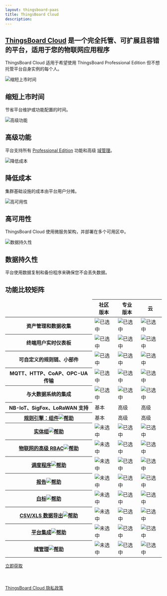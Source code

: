 ```yaml
---
layout: thingsboard-paas
title: ThingsBoard Cloud
description:
---
```


<div id="background">
<div class="main"></div><div class="small1"></div><div class="small2"></div><div class="small3"></div><div class="small4"></div><div class="bottom"></div><div class="small5"></div>
</div>
<section id="tb-customers">
	<main>
		<a href="/industries/telecom/#tmobile"><object data="https://img.thingsboard.io/customers/clear/t-mobile.svg"></object></a>
		<a href="https://www.bosch.com/"><object data="https://img.thingsboard.io/customers/clear/bosch.svg"></object></a>
		<a href="https://www.prosegur.com/"><object data="https://img.thingsboard.io/customers/clear/prosegur.svg"></object></a>
		<a href="http://www.engie.sk/en/kontakt"><object data="https://img.thingsboard.io/customers/clear/engie.svg"></object></a>
		<a href="/industries/smart-energy/#circutor"><object data="https://img.thingsboard.io/customers/clear/circutor.svg"></object></a>
		<a href="/industries/telecom/#tektelic"><object data="https://img.thingsboard.io/customers/clear/tektelic.svg"></object></a>
	</main>
</section>
<section id="intro">
	<main>
		<h1 class="intro_title"><a href="what-is-thingsboard-cloud/">ThingsBoard Cloud</a> 是一个完全托管、可扩展且容错的平台，适用于您的物联网应用程序</h1>
		<div id="labeling">
        <p>ThingsBoard Cloud 适用于希望使用 ThingsBoard Professional Edition 但不想托管平台自身实例的每个人。</p>
		</div>
        <div id="cards" class="row">
            <div class="col-lg-6">
                <div><img src="/images/paas/improved-time.svg" alt="缩短上市时间">
                <h2>缩短上市时间</h2>
                <p>节省平台维护或功能配置的时间。</p>
                </div>
            </div>
            <div class="col-lg-6">
                <div><img src="/images/paas/advanced-features.svg" alt="高级功能">
                <h2>高级功能</h2>
                <p>平台支持所有 <a href="/products/thingsboard-pe/">Professional Edition</a> 功能和高级 <a href="/products/paas/domains/">域管理</a>。</p>
                </div>
            </div>
            <div class="col-lg-6">
                <div><img src="/images/paas/reduced-costs.svg" alt="降低成本">
                <h2>降低成本</h2>
                <p>集群基础设施的成本由平台用户分摊。</p>
                </div>
            </div>
            <div class="col-lg-6">
                <div><img src="/images/paas/high-availability.svg" alt="高可用性">
                <h2>高可用性</h2>
                <p>ThingsBoard Cloud 使用微服务架构，并部署在多个可用区中。</p>
                </div>
            </div>
            <div class="col-lg-6">
                <div><img src="/images/paas/data-durability.svg" alt="数据持久性">
                <h2>数据持久性</h2>
                <p>平台使用数据复制和备份程序来确保您不会丢失数据。</p>
                </div>
            </div>
        </div>
	</main>
</section>
<section id="matrix">
	<main>
    <div id="backg-matrix">
    <div class="community"><div class="coln"><div class="head"></div></div></div>
    <div class="prof"><div class="coln"><div class="head"></div></div></div>
    <div class="cloud"><div class="coln"><div class="head"></div></div></div>
    </div>
	<h2>功能比较矩阵</h2>
	<table>
            <thead>
                <tr>
                    <td></td>
                    <th>社区<br>版本</th>
                    <th>专业<br>版本</th>
                    <th>云</th>
                </tr>
            </thead>
            <tbody>
                <tr>
                    <th>资产管理和数据收集</th>
                    <td><img src="/images/pe/checked.svg" alt="已选中"></td>
                    <td><img src="/images/pe/checked.svg" alt="已选中"></td>
                    <td><img src="/images/pe/checked.svg" alt="已选中"></td>
                </tr>
                <tr>
                    <th>终端用户实时仪表板</th>
                    <td><img src="/images/pe/checked.svg" alt="已选中"></td>
                    <td><img src="/images/pe/checked.svg" alt="已选中"></td>
                    <td><img src="/images/pe/checked.svg" alt="已选中"></td>
                </tr>
                <tr>
                    <th>可自定义的规则链、小部件</th>
                    <td><img src="/images/pe/checked.svg" alt="已选中"></td>
                    <td><img src="/images/pe/checked.svg" alt="已选中"></td>
                    <td><img src="/images/pe/checked.svg" alt="已选中"></td>
                </tr>
                <tr>
                    <th>MQTT、HTTP、CoAP、OPC-UA 传输</th>
                    <td><img src="/images/pe/checked.svg" alt="已选中"></td>
                    <td><img src="/images/pe/checked.svg" alt="已选中"></td>
                    <td><img src="/images/pe/checked.svg" alt="已选中"></td>
                </tr>
                <tr>
                    <th>与大数据系统的集成</th>
                    <td><img src="/images/pe/checked.svg" alt="已选中"></td>
                    <td><img src="/images/pe/checked.svg" alt="已选中"></td>
                    <td><img src="/images/pe/checked.svg" alt="已选中"></td>
                </tr>
                <tr>
                    <th>NB-IoT、SigFox、LoRaWAN 支持</th>
                    <td>基本</td>
                    <td>高级</td>
                    <td>高级</td>
                </tr>
                <tr>
                    <th><a href="/docs/user-guide/rule-engine-2-0/overview/">规则引擎：组件<img src="/images/pe/help-black18.svg" alt="帮助"></a></th>
                    <td>基本</td>
                    <td>高级</td>
                    <td>高级</td>
                </tr>
                <tr>
                    <th><a href="/docs/user-guide/groups/">实体组<img src="/images/pe/help-black18.svg" alt="帮助"></a></th>
                    <td><img src="/images/pe/unchecked.svg" alt="未选中"></td>
                    <td><img src="/images/pe/checked.svg" alt="已选中"></td>
                    <td><img src="/images/pe/checked.svg" alt="已选中"></td>
                </tr>
                <tr>
                    <th><a href="/docs/user-guide/rbac/">物联网的高级 RBAC<img src="/images/pe/help-black18.svg" alt="帮助"></a></th>
                    <td><img src="/images/pe/unchecked.svg" alt="未选中"></td>
                    <td><img src="/images/pe/checked.svg" alt="已选中"></td>
                    <td><img src="/images/pe/checked.svg" alt="已选中"></td>
                </tr>
                <tr>
                    <th><a href="/docs/user-guide/scheduler/">调度程序<img src="/images/pe/help-black18.svg" alt="帮助"></a></th>
                    <td><img src="/images/pe/unchecked.svg" alt="未选中"></td>
                    <td><img src="/images/pe/checked.svg" alt="已选中"></td>
                    <td><img src="/images/pe/checked.svg" alt="已选中"></td>
                </tr>
                <tr>
                    <th><a href="/docs/user-guide/reporting/">报告<img src="/images/pe/help-black18.svg" alt="帮助"></a></th>
                    <td><img src="/images/pe/unchecked.svg" alt="未选中"></td>
                    <td><img src="/images/pe/checked.svg" alt="已选中"></td>
                    <td><img src="/images/pe/checked.svg" alt="已选中"></td>
                </tr>
                <tr>
                    <th><a href="/docs/user-guide/white-labeling/">白标<img src="/images/pe/help-black18.svg" alt="帮助"></a></th>
                    <td><img src="/images/pe/unchecked.svg" alt="未选中"></td>
                    <td><img src="/images/pe/checked.svg" alt="已选中"></td>
                    <td><img src="/images/pe/checked.svg" alt="已选中"></td>
                </tr>
                <tr>
                    <th><a href="/docs/user-guide/csv-xls-data-export/">CSV/XLS 数据导出<img src="/images/pe/help-black18.svg" alt="帮助"></a></th>
                    <td><img src="/images/pe/unchecked.svg" alt="未选中"></td>
                    <td><img src="/images/pe/checked.svg" alt="已选中"></td>
                    <td><img src="/images/pe/checked.svg" alt="已选中"></td>
                </tr>
                <tr>
                    <th><a href="/docs/user-guide/integrations/">平台集成<img src="/images/pe/help-black18.svg" alt="帮助"></a></th>
                    <td><img src="/images/pe/unchecked.svg" alt="未选中"></td>
                    <td><img src="/images/pe/checked.svg" alt="已选中"></td>
                    <td><img src="/images/pe/checked.svg" alt="已选中"></td>
                </tr>
                <tr>
                    <th><a href="/products/paas/domains/">域管理<img src="/images/pe/help-black18.svg" alt="帮助"></a></th>
                    <td><img src="/images/pe/unchecked.svg" alt="未选中"></td>
                    <td><img src="/images/pe/unchecked.svg" alt="已选中"></td>
                    <td><img src="/images/pe/checked.svg" alt="已选中"></td>
                </tr>
            </tbody>
    </table>
	</main>
</section>

<section id="bottom">
<main>
<a href="/pricing/" class="try-paas">立即获取</a><br><br><br><br>
<a href="/products/paas/privacy-policy/" >ThingsBoard Cloud 隐私政策</a>
</main>
</section>